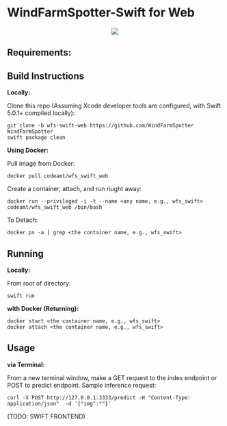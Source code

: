 # WindFarmSpotter-Swift for Web 


<p align="center">
  <img src="https://ucarecdn.com/8a005294-8d27-40c0-b0d9-bc56e466f8eb/ScreenShot20191207at75241PM.png">
</p>



## Requirements:




## Build Instructions 


**Locally:**

Clone this repo (Assuming Xcode developer tools are configured, with Swift 5.0.1+ compiled locally):
```
git clone -b wfs-swift-web https://github.com/WindFarmSpotter WindFarmSpotter
swift package clean
```


**Using Docker:**

Pull image from Docker:
```
docker pull codeamt/wfs_swift_web
```

Create a container, attach, and run riught away:
```
docker run --privileged -i -t --name <any name, e.g., wfs_swift> codeamt/wfs_swift_web /bin/bash
```

To Detach:
```
docker ps -a | grep <the container name, e.g., wfs_swift>
```


## Running 

**Locally:**

From root of directory:
```
swift run
```


**with Docker (Returning):**

```
docker start <the container name, e.g., wfs_swift>
docker attach <the container name, e.g., wfs_swift>
```

## Usage 

**via Terminal:**

From a new terminal window, make a GET request to the index endpoint or POST to predict endpoint. Sample inference request:
```
curl -X POST http://127.0.0.1:3333/predict -H "Content-Type: application/json"  -d '{"img":""}'
```

(TODO: SWIFT FRONTEND)

